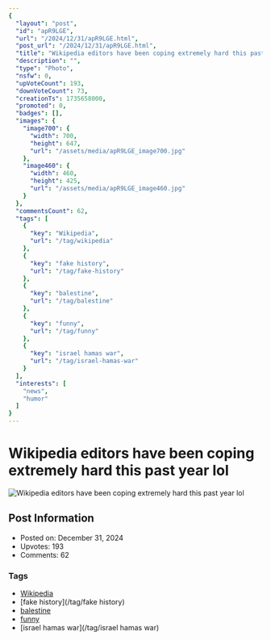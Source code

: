 ```yaml
---
{
  "layout": "post",
  "id": "apR9LGE",
  "url": "/2024/12/31/apR9LGE.html",
  "post_url": "/2024/12/31/apR9LGE.html",
  "title": "Wikipedia editors have been coping extremely hard this past year lol",
  "description": "",
  "type": "Photo",
  "nsfw": 0,
  "upVoteCount": 193,
  "downVoteCount": 73,
  "creationTs": 1735658000,
  "promoted": 0,
  "badges": [],
  "images": {
    "image700": {
      "width": 700,
      "height": 647,
      "url": "/assets/media/apR9LGE_image700.jpg"
    },
    "image460": {
      "width": 460,
      "height": 425,
      "url": "/assets/media/apR9LGE_image460.jpg"
    }
  },
  "commentsCount": 62,
  "tags": [
    {
      "key": "Wikipedia",
      "url": "/tag/wikipedia"
    },
    {
      "key": "fake history",
      "url": "/tag/fake-history"
    },
    {
      "key": "balestine",
      "url": "/tag/balestine"
    },
    {
      "key": "funny",
      "url": "/tag/funny"
    },
    {
      "key": "israel hamas war",
      "url": "/tag/israel-hamas-war"
    }
  ],
  "interests": [
    "news",
    "humor"
  ]
}
---
```


# Wikipedia editors have been coping extremely hard this past year lol

![Wikipedia editors have been coping extremely hard this past year lol](/assets/media/apR9LGE_image700.jpg)

## Post Information

- Posted on: December 31, 2024
- Upvotes: 193
- Comments: 62

### Tags

- [Wikipedia](/tag/Wikipedia)
- [fake history](/tag/fake history)
- [balestine](/tag/balestine)
- [funny](/tag/funny)
- [israel hamas war](/tag/israel hamas war)
